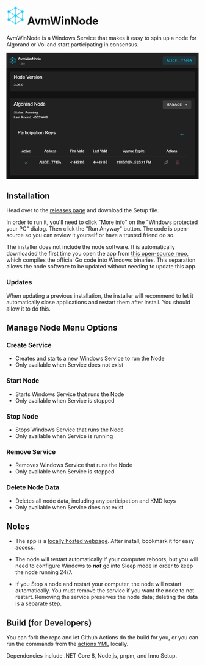 # ![icon](assets/icon.png) AvmWinNode

AvmWinNode is a Windows Service that makes it easy to spin up a node for Algorand or Voi and start participating in consensus.

![screenshot](assets/screenshot.png)

## Installation

Head over to the [releases page](https://github.com/GalaxyPay/avm-win-node/releases) and download the Setup file.

In order to run it, you'll need to click "More info" on the "Windows protected your PC" dialog.
Then click the "Run Anyway" button.
The code is open-source so you can review it yourself or have a trusted friend do so.

The installer does not include the node software. It is automatically downloaded the first time you open the app from [this open-source repo](https://github.com/GalaxyPay/algowin), which compiles the official Go code into Windows binaries. This separation allows the node software to be updated without needing to update this app.

### Updates

When updating a previous installation, the installer will recommend to let it automatically close applications and restart them after install. You should allow it to do this.

## Manage Node Menu Options

### Create Service

- Creates and starts a new Windows Service to run the Node
- Only available when Service does not exist

### Start Node

- Starts Windows Service that runs the Node
- Only available when Service is stopped

### Stop Node

- Stops Windows Service that runs the Node
- Only available when Service is running

### Remove Service

- Removes Windows Service that runs the Node
- Only available when Service is stopped

### Delete Node Data

- Deletes all node data, including any participation and KMD keys
- Only available when Service does not exist

## Notes

- The app is a [locally hosted webpage](http://localhost:3536). After install, bookmark it for easy access.

- The node will restart automatically if your computer reboots, but you will need to configure Windows to **_not_** go into Sleep mode in order to keep the node running 24/7.

- If you Stop a node and restart your computer, the node will restart automatically. You must remove the service if you want the node to not restart. Removing the service preserves the node data; deleting the data is a separate step.

## Build (for Developers)

You can fork the repo and let Github Actions do the build for you, or you can run the commands from the [actions YML](.github/workflows/go.yml) locally.

Dependencies include .NET Core 8, Node.js, pnpm, and Inno Setup.
